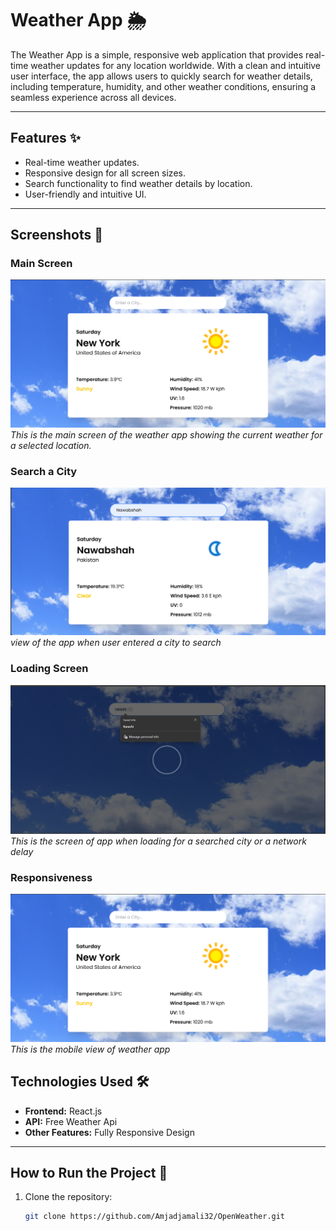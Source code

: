 # Weather App 🌦️

The Weather App is a simple, responsive web application that provides real-time weather updates for any location worldwide. With a clean and intuitive user interface, the app allows users to quickly search for weather details, including temperature, humidity, and other weather conditions, ensuring a seamless experience across all devices.

---

## Features ✨

- Real-time weather updates.
- Responsive design for all screen sizes.
- Search functionality to find weather details by location.
- User-friendly and intuitive UI.

---

## Screenshots 🌟

### Main Screen
![Main Screen](./src/assets/screenshots/home.png)  
*This is the main screen of the weather app showing the current weather for a selected location.*

### Search a City
![Input City](./src/assets/screenshots/input%20city.png)  
*view of the app when user entered a city to search*

### Loading Screen
![Loading State](./src/assets/screenshots/loading_state.png)  
*This is the screen of app when loading for a searched city or a network delay*

### Responsiveness
![Mobile View](./src/assets/screenshots/home.png)  
*This is the mobile view of weather app*

## Technologies Used 🛠️

- **Frontend:** React.js
- **API:** Free Weather Api
- **Other Features:** Fully Responsive Design

---

## How to Run the Project 🚀

1. Clone the repository:
   ```bash
   git clone https://github.com/Amjadjamali32/OpenWeather.git
